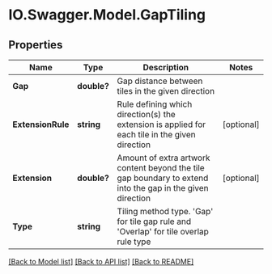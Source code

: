 # IO.Swagger.Model.GapTiling
## Properties

Name | Type | Description | Notes
------------ | ------------- | ------------- | -------------
**Gap** | **double?** | Gap distance between tiles in the given direction | 
**ExtensionRule** | **string** | Rule defining which direction(s) the extension is applied for each tile in the given direction | [optional] 
**Extension** | **double?** | Amount of extra artwork content beyond the tile gap boundary to extend into the gap in the given direction | [optional] 
**Type** | **string** | Tiling method type.  &#x27;Gap&#x27; for tile gap rule and &#x27;Overlap&#x27; for tile overlap rule type | 

[[Back to Model list]](../README.md#documentation-for-models) [[Back to API list]](../README.md#documentation-for-api-endpoints) [[Back to README]](../README.md)

